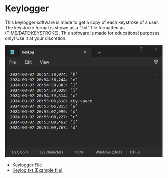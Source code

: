 # Keylogger

This keylogger software is made to get a copy of each keystroke of a user. The keystroke format is shown as a ".txt" file formatted as (TIME/DATE:KEYSTROKE).
This software is made for educational purposes only! Use it at your discretion.

![](/Images/KeyLog_Image_file.png)

- [Keylogger File](https://github.com/Yasha-Santos/Keylogger/blob/main/Keylogger.py)
- [Keylog.txt (Example file)](https://github.com/Yasha-Santos/Keylogger/blob/main/KeyLog.txt)
